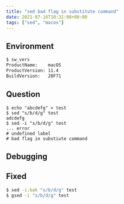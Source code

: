 ```yaml
---
title: "sed bad flag in substitute command"
date: 2021-07-16T10:31:08+08:00
tags: ["sed", "macos"]
---
```


## Environment

```bash
$ sw_vers
ProductName:    macOS
ProductVersion: 11.4
BuildVersion:   20F71
```

## Question

```
$ echo "abcdefg" > test
$ sed "s/b/d/g" test
adcdefg
$ sed -i "s/b/d/g" test
... error
# undefined label
# bad flag in substiute command
```

## Debugging

## Fixed

```bash
$ sed -i.bak "s/b/d/g" test
$ gsed -i "s/b/d/g" test
```
